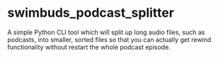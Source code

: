 # swimbuds_podcast_splitter
A simple Python CLI tool which will split up long audio files, such as podcasts, into smaller, sorted files so that you can actually get rewind functionality without restart the whole podcast episode.
